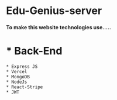 # Edu-Genius-server

#### To make this website technologies use.....  
# *  Back-End
    * Express JS
    * Vercel 
    * MongoDB
    * NodeJs
    * React-Stripe
    * JWT
